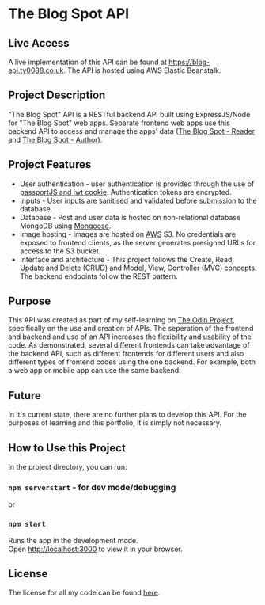 # The Blog Spot API

## Live Access
A live implementation of this API can be found at https://blog-api.ty0088.co.uk. The API is hosted using AWS Elastic Beanstalk.

## Project Description
"The Blog Spot" API is a RESTful backend API built using ExpressJS/Node for "The Blog Spot" web apps. Separate frontend web apps use this backend API to access and manage the apps' data ([The Blog Spot - Reader](https://github.com/ty0088/ty0088.github.io/tree/main/blog_reader) and [The Blog Spot - Author](https://github.com/ty0088/ty0088.github.io/tree/main/blog_author)).

## Project Features
* User authentication - user authentication is provided through the use of [passportJS and jwt cookie](https://www.passportjs.org/packages/passport-jwt/). Authentication tokens are encrypted.
* Inputs - User inputs are sanitised and validated before submission to the database.
* Database - Post and user data is hosted on non-relational database MongoDB using [Mongoose](https://mongoosejs.com/).
* Image hosting - Images are hosted on [AWS](https://aws.amazon.com/) S3. No credentials are exposed to frontend clients, as the server generates presigned URLs for access to the S3 bucket.
* Interface and architecture - This project follows the Create, Read, Update and Delete (CRUD) and Model, View, Controller (MVC) concepts. The backend endpoints follow the REST pattern.

## Purpose
This API was created as part of my self-learning on [The Odin Project](https://www.theodinproject.com/), specifically on the use and creation of APIs. The seperation of the frontend and backend and use of an API increases the flexibility and usability of the code. As demonstrated, several different frontends can take advantage of the backend API, such as different frontends for different users and also different types of frontend codes using the one backend. For example, both a web app or mobile app can use the same backend.

## Future
In it's current state, there are no further plans to develop this API. For the purposes of learning and this portfolio, it is simply not necessary.

## How to Use this Project
In the project directory, you can run:

### `npm serverstart` - for dev mode/debugging
or
### `npm start`

Runs the app in the development mode.\
Open [http://localhost:3000](http://localhost:3000) to view it in your browser.

## License
The license for all my code can be found [here](https://github.com/ty0088/ty0088.github.io/blob/main/license.md).
